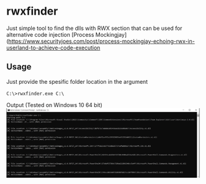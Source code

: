 # rwxfinder
Just simple tool to find the dlls with RWX section that can be used for alternative code injection [Process Mockingjay](https://www.securityjoes.com/post/process-mockingjay-echoing-rwx-in-userland-to-achieve-code-execution   

## Usage
Just provide the spesific folder location in the argument
```
C:\>rwxfinder.exe C:\
```
Output (Tested on Windows 10 64 bit)
![image info](./output.png)
